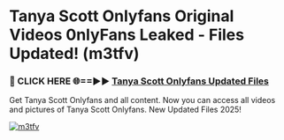 # Tanya Scott Onlyfans Original Videos 0nlyFans Leaked - Files Updated! (m3tfv)

<h3>🔴 CLICK HERE 🌐==►► <a href="https://tinyurl.com/ehrbuxhb" rel="nofollow">Tanya Scott Onlyfans Updated Files</a></h3>

Get Tanya Scott Onlyfans and all content. Now you can access all videos and pictures of Tanya Scott Onlyfans. New Updated Files 2025!

[![m3tfv](https://i.imgur.com/lVYEuWS.gif)](https://tinyurl.com/ehrbuxhb)
